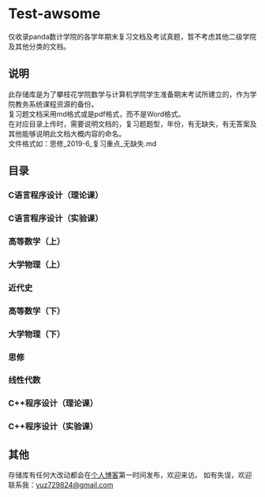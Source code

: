# Test-awsome
仅收录panda数计学院的各学年期末复习文档及考试真题，暂不考虑其他二级学院及其他分类的文档。

## 说明
此存储库是为了攀枝花学院数学与计算机学院学生准备期末考试所建立的，作为学院教务系统课程资源的备份。<br>
复习题文档采用md格式或是pdf格式，而不是Word格式。<br>
在对应目录上传时，需要说明文档的，复习题题型，年份，有无缺失，有无答案及其他能够说明此文档大概内容的命名。<br>
文件格式如：思修_2019-6_复习重点_无缺失.md

## 目录
### C语言程序设计（理论课）
### C语言程序设计（实验课）
### 高等数学（上）
### 大学物理（上）
### 近代史

### 高等数学（下）
### 大学物理（下）
### 思修

### 线性代数
### C++程序设计（理论课）
### C++程序设计（实验课）



## 其他
存储库有任何大改动都会在[个人博客](laiczhang.com)第一时间发布，欢迎来访。
如有失误，欢迎联系我：yuz729824@gmail.com
